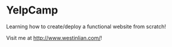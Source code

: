 # YelpCamp
Learning how to create/deploy a functional website from scratch!

Visit me at http://www.westinlian.com/!
